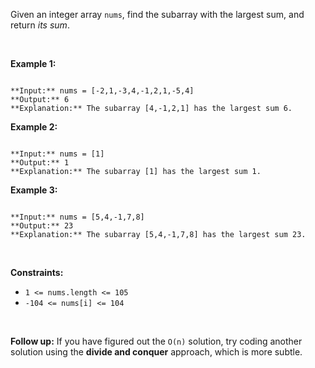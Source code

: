Given an integer array `nums`, find the subarray with the largest sum, and return *its sum*.


 


**Example 1:**



```

**Input:** nums = [-2,1,-3,4,-1,2,1,-5,4]
**Output:** 6
**Explanation:** The subarray [4,-1,2,1] has the largest sum 6.

```

**Example 2:**



```

**Input:** nums = [1]
**Output:** 1
**Explanation:** The subarray [1] has the largest sum 1.

```

**Example 3:**



```

**Input:** nums = [5,4,-1,7,8]
**Output:** 23
**Explanation:** The subarray [5,4,-1,7,8] has the largest sum 23.

```

 


**Constraints:**


* `1 <= nums.length <= 105`
* `-104 <= nums[i] <= 104`


 


**Follow up:** If you have figured out the `O(n)` solution, try coding another solution using the **divide and conquer** approach, which is more subtle.


